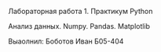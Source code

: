 Лабораторная работа 1. Практикум Python

Анализ данных. Numpy. Pandas. Matplotlib

Выаолнил: Боботов Иван Б05-404
